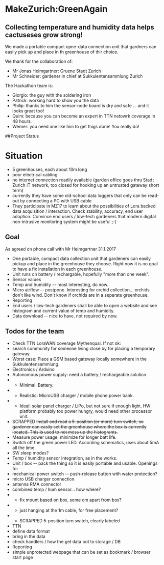 # MakeZurich:GreenAgain
## Collecting temperature and humidity data helps cactuseses grow strong!

We made a portable compact opne-data connection unit that gardners can easily pick up and place in th greenhouse of thir choice.

We thank for the collaboration of:
* Mr Jonas Heimgartner: Gruene Stadt Zurich
* Mr Schneider: gardener in chief at Sukkulentensammlung Zurich

The Hackathon team is:
* Giorgio: the guy with the soldering iron
* Patrick: working hard to show you the data
* Philip: thanks to him the sensor-node board is dry and safe ... and it looks great too!
* Quim: because you can become an expert in TTN netowrk coverage in 48 hours.
* Werner: you need one like him to get thigs done! You really do!

##Project Status

# Situation
* 5 greenhouses, each about 10m long
* poor electrical cabling
* no internet connection readily available (garden office goes thru Stadt Zurich IT network, too closed for hooking up an untrusted gateway short term)
* currently they have some old-school data loggers that only can be read-out by connecting a PC with USB cable
* They participate in MZ17 to learn about the possibilities of Lora backed data acquisition / interaction. Check stability, accuracy, end user adoption. Convince end users / low-tech gardeners that modern digital non-intrusive monitoring system might be useful ;-)

## Goal
As agreed on phone call with Mr Heimgartner 31.1.2017
* One portable, compact data collection unit that gardeners can easily pickup and place in the greenhouse they choose. Right now it is no goal to have a fix installation in each greenhouse.
* Unit runs on battery / rechargable, hopefully "more than one week".
* Sensor values
 * Temp and humidity -- most interesting, do now.
 * Micro airflow -- postpone. Interesting for orchid collection... orchids don't like wind. Don't know if orchids are in a separate greenhouse.
* Reporting
 * End users / low-tech gardeners shall be able to open a website and see histogram and current value of temp and humidity.
 * Data download -- nice to have, not required by now.

## Todos for the team
* Check TTN LoraWAN coverage Mythenquai. If not ok:
 * search community for someone living close by for placing a temporary gateway.
 * Worst case: Place a GSM based gateway locally somewhere in the Sukkulentensammlung.
* Electronics / Arduino
 * Autonomous power supply: need a battery / rechargeable solution
  * - Minimal: Battery.
  * - Realistic: MicroUSB charger / mobile phone power bank.
  * - Ideal: solar panel charger / LiPo, but not sure if enough light. HW platform probably too power hungry, would need other processor  unit.
* SCRAPPED ~~Install and read a 5-position (or more) turn switch, so gardener can easily set the greenhouse where the box is currently located. This is used to not mess up the histograms.~~
* Measure power usage, minimize for longer batt life.
 * Switch off the green power LED. According schematics, uses about 5mA all the time.
 * SW sleep modes?
* Temp / humidity sensor integration, as in the works.
* Unit / box -- pack the thing so it is easily portable and usable. Openings for 
 * mechanical power switch -- push-release button with water protection?
 * micro USB charger connection
 * antenna RMA connector
 * combined temp / hum sensor... how where?
  * - fix mount based on box, some cm apart from box?
  * - just hanging at the 1m cable, for free placement?
  * - SCRAPPED ~~5-position turn switch, clearly labeled~~
* TTN
 * define data format
 * bring in the data
 * check handlers / how the get data out to storage / DB
* Reporting
 * simple unprotected webpage that can be set as bookmark / browser start page


